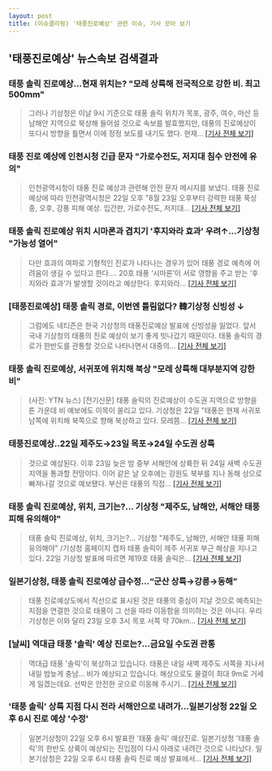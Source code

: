 ```yaml
---
layout: post
title: (이슈클리핑) '태풍진로예상' 관련 이슈, 기사 모아 보기
---
```

## **'태풍진로예상'** 뉴스속보 검색결과
### 태풍 솔릭 진로예상…현재 위치는? "모레 상륙해 전국적으로 강한 비. 최고 500mm"

>그러나 기상청은 이날 9시 기준으로 태풍 솔릭 위치가 목포, 광주, 여수, 마산 등 남해안 지역으로 북상해 들어설 것으로 속보를 발효했지만, 태풍의 진로예상이 또다시 방향을 틀면서 이에 정정 보도를 내기도 했다. 현재...
[[기사 전체 보기]](http://www.jemin.com/news/articleView.html?idxno=534920)

### 태풍 진로 예상에 인천시청 긴급 문자 "가로수전도, 저지대 침수 안전에 유의"

>인천광역시청이 태풍 진로 예상과 관련해 안전 문자 메시지를 보냈다. 태풍 진로 예상에 따라 인천광역시청은 22일 오후 "8월 23일 오후부터 강력한 태풍 푹상중, 오후, 강풍 피해 예상. 입간판, 가로수전도, 저지대...
[[기사 전체 보기]](http://www.newscj.com/news/articleView.html?idxno=548674)

### 태풍 솔릭 진로예상 위치 시마론과 겹치기 '후지와라 효과' 우려↑...기상청 "가능성 열어"

>다만 효과의 여파로 기형적인 진로가 나타나는 경우가 있어 태풍 경로 예측에 어려움이 생길 수 있다고 한다.... 20호 태풍 ‘시마론’이 서로 영향을 주고 받는 ‘후지와라 효과’가 발생할 것이라고 예상한다. 후지와라...
[[기사 전체 보기]](http://www.kookje.co.kr/news2011/asp/newsbody.asp?code=0300&key=20180822.99099010510)

### [태풍진로예상] 태풍 솔릭 경로, 이번엔 틀림없다? 韓기상청 신빙성 ↓

>그럼에도 네티즌은 한국 기상청의 태풍진로예상 발표에 신빙성을 잃었다. 앞서 국내 기상청의 태풍의 진로 예상이 보기 좋게 빗나갔기 때문이다. 태풍 솔릭의 경로가 한반도를 관통할 것으로 나타나면서 대중의...
[[기사 전체 보기]](http://www.dailian.co.kr/news/view/734077/?sc=naver)

### 태풍 솔릭 진로예상, 서귀포에 위치해 북상 "모레 상륙해 대부분지역 강한 비"

>(사진: YTN 뉴스) [전기신문] 태풍 솔릭의 진로예상이 수도권 지역으로 방향을 튼 가운데 비 예보에도 이목이 쏠리고 있다. 기상청은 22일 "태풍은 현재 서귀포 남쪽에 위치해 북쪽으로 향해 북상하고 있다. 모레쯤...
[[기사 전체 보기]](http://www.electimes.com/article.php?aid=1534948975163456084)

### 태풍진로예상..22일 제주도→23일 목포→24일 수도권 상륙

>것으로 예상된다. 이후 23일 늦은 밤 중부 서해안에 상륙한 뒤 24일 새벽 수도권 지역을 통과할 전망이다. 이어 같은 날 오후에는 강원도 북부를 지나 동해 상으로 빠져나갈 것으로 예보됐다. 부산은 태풍의 직접...
[[기사 전체 보기]](http://www.sedaily.com/NewsView/1S3GLU98BK)

### 태풍 솔릭 진로예상, 위치, 크기는?… 기상청 "제주도, 남해안, 서해안 태풍 피해 유의해야"

>태풍 솔릭 진로예상, 위치, 크기는?… 기상청 "제주도, 남해안, 서해안 태풍 피해 유의해야" /기상청 홈페이지 캡처  태풍 솔릭이 제주 서귀포 부근 해상을 지나고 있다. 22일 기상청 발표에 따르면 제19호 태풍 솔릭은...
[[기사 전체 보기]](http://www.kyeongin.com/main/view.php?key=20180822002204048)

### 일본기상청, 태풍 솔릭 진로예상 급수정…“군산 상륙→강릉→동해”

>태풍 진로예상도에서 직선으로 표시된 것은 태풍의 중심이 지날 것으로 예측되는 지점을 연결한 것으로 태풍이 그 선을 따라 이동함을 의미하는 것은 아니다. 우리 기상청은 이와 달리 23일 오후 3시 목포 서쪽 약 70km...
[[기사 전체 보기]](http://news.donga.com/3/all/20180822/91630264/2)

### [날씨] 역대급 태풍 '솔릭' 예상 진로는?...금요일 수도권 관통

>역대급 태풍 '솔릭'이 북상하고 있습니다. 태풍은 내일 새벽 제주도 서쪽을 지나서 내일 밤늦게 충남... 비가 예상되고 있습니다. 해상으로도 물결이 최대 9m로 거세게 일겠는데요. 선박은 안전한 곳으로 이동해 주시기...
[[기사 전체 보기]](http://www.ytn.co.kr/_ln/0108_201808222142457613)

### '태풍 솔릭' 상륙 지점 다시 전라 서해안으로 내려가…일본기상청 22일 오후 6시 진로 예상 '수정'

>일본기상청이 22일 오후 6시 발표한 '태풍 솔릭' 예상진로. 일본기상청 '태풍 솔릭'의 한반도 상륙이 예상되는 진입점이 다시 아래로 내려간 것으로 나타났다. 일본기상청은 22일 오후 6시 태풍 솔릭 진로 예상 발표에서...
[[기사 전체 보기]](http://news.imaeil.com/Society/2018082219481365958)


